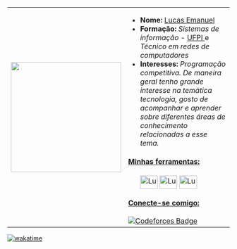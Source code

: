 <i class="devicon-c-plain"></i>

<table>
  <tr>
    <td><img src="https://github.com/Lucaspm5/Lucaspm5/assets/125845662/a164ab5f-e6ed-46c7-9ad8-48203a171954" width="250"></td>
    <td>
        <ul>
          <li><strong>Nome:</strong> <a href="https://www.instagram.com/lucashanm/">Lucas Emanuel</a></li>
          <li><strong>Formação:</strong> <em>Sistemas de informação - </em> <a href="https://ufpi.br/">UFPI </a> e <em> Técnico em redes de computadores</em> </a></li>
          <li><strong>Interesses:</strong> <em>Programação competitiva. De maneira geral tenho grande interesse na temática tecnologia, gosto de acompanhar e aprender sobre diferentes áreas de conhecimento relacionadas a esse tema.</em></li>
        </ul>
        <h4><ins>Minhas ferramentas:</ins></h4>
        <ul>
          <img align="center" alt="Lucaspm5" height="30" width="40" src="https://cdn.jsdelivr.net/gh/devicons/devicon/icons/c/c-plain.svg">
          <img align="center" alt="Lucaspm5" height="30" width="40" src="https://cdn.jsdelivr.net/gh/devicons/devicon/icons/python/python-original.svg">
          <img align="center" alt="Lucaspm5" height="30" width="40" src="https://cdn.jsdelivr.net/gh/devicons/devicon/icons/cplusplus/cplusplus-plain.svg">
        </ul>
        <h4><ins>Conecte-se comigo:</ins></h4>
          <a href="https://codeforces.com/profile/Lucas_Emanuel" target="_blank">
    <img src="https://img.shields.io/badge/-Codeforces-1f8acb?style=for-the-badge_&logo=codeforces&logoColor=white" alt="Codeforces Badge">
</a> 
</a>
    </td>
  </tr>
</table>

[![wakatime](https://wakatime.com/badge/user/c360f03e-bb60-4b6d-9bec-5635ad3dd73d.svg)](https://wakatime.com/@c360f03e-bb60-4b6d-9bec-5635ad3dd73d)
